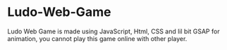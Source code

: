 # Ludo-Web-Game
Ludo Web Game is made using JavaScript, Html, CSS and lil bit GSAP for animation, you cannot play this game online with other player.
